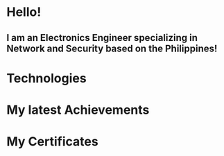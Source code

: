 # Hello!
## I am an Electronics Engineer specializing in Network and Security based on the Philippines!


# Technologies


# My latest Achievements



# My Certificates
